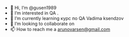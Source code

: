 - 👋 Hi, I’m @gusen1989
- 👀 I’m interested in  QA .
- 🌱 I’m currently learning  курс по QA  Vadima ksendzov
- 💞️ I’m looking to collaborate on  
- 📫 How to reach me  a  arunovarsen@gmail.com

<!---
gusen1989/gusen1989 is a ✨ special ✨ repository because its `README.md` (this file) appears on your GitHub profile.
You can click the Preview link to take a look at your changes.
--->
